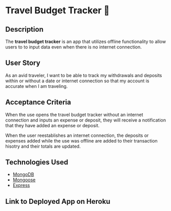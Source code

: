 # Travel Budget Tracker 🛫

## Description

The **travel budget tracker** is an app that utilizes offline functionality to allow users to to input data even when there is no internet connection. 

## User Story

As an avid traveler, I want to be able to track my withdrawals and deposits within or without a date or internet connection so that my account is accurate when I am traveling.

## Acceptance Criteria

When the use opens the travel budget tracker without an internet connection and inputs an expense or deposit, they will receive a notification that they have added an expense or deposit.

When the user reestablishes an internet connection, the deposits or expenses added while the use was offline are added to their transaction hisotry and their totals are updated.

## Technologies Used

* [MongoDB](https://www.mongodb.com/)
* [Mongoose](https://mongoosejs.com/docs/api.html)
* [Express](https://expressjs.com/en/api.html)

## Link to Deployed App on Heroku

